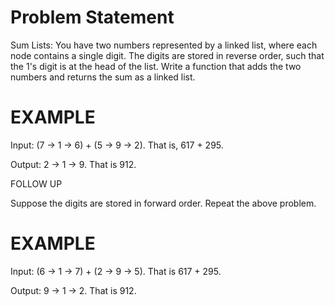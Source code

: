 Problem Statement
=================


Sum Lists: You have two numbers represented by a linked list, where each node contains a single digit. The digits are stored in reverse order, such that the 1's digit is at the head of the list. Write a function that adds the two numbers and returns the sum as a linked list.

EXAMPLE
=======

Input: (7 -> 1 -> 6) + (5 -> 9 -> 2). That is, 617 + 295.

Output: 2 -> 1 -> 9. That is 912.


FOLLOW UP

Suppose the digits are stored in forward order. Repeat the above problem.

EXAMPLE
=======

Input: (6 -> 1 -> 7) + (2 -> 9 -> 5). That is 617 + 295.

Output: 9 -> 1 -> 2. That is 912.


